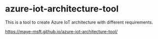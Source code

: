 # azure-iot-architecture-tool

This is a tool to create Azure IoT architecture with different requirements.

https://maye-msft.github.io/azure-iot-architecture-tool/

